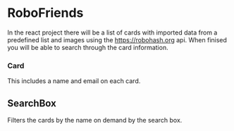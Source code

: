 

# RoboFriends

In the react project there will be a list of cards with imported data from a predefined list and images using the https://robohash.org api. When finised you will be able to search through the card information.

### Card

This includes a name and email on each card.

## SearchBox

Filters the cards by the name on demand by the search box.

